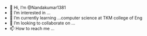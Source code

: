- 👋 Hi, I’m @Nandakumar1381
- 👀 I’m interested in ...
- 🌱 I’m currently learning ...computer science at TKM college of Eng
- 💞️ I’m looking to collaborate on ...
- 📫 How to reach me ...

<!---
Nandakumar1381/Nandakumar1381 is a ✨ special ✨ repository because its `README.md` (this file) appears on your GitHub profile.
You can click the Preview link to take a look at your changes.
--->
